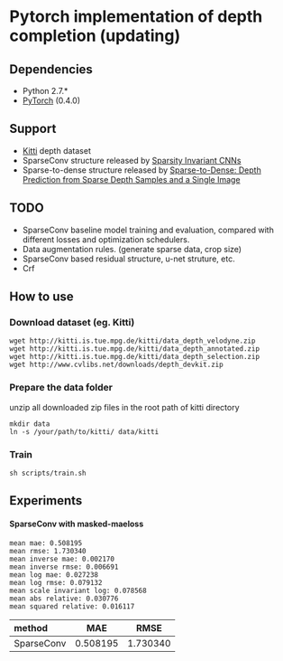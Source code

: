 # Pytorch implementation of depth completion (updating)

## Dependencies
- Python 2.7.*
- [PyTorch](http://pytorch.org/) (0.4.0)

## Support
- [Kitti](http://www.cvlibs.net/datasets/kitti/index.php) depth dataset
- SparseConv structure released by [Sparsity Invariant CNNs](http://arxiv.org/abs/1708.06500)
- Sparse-to-dense structure released by [Sparse-to-Dense: Depth Prediction from Sparse Depth Samples and a Single Image](https://arxiv.org/pdf/1709.07492.pdf)

## TODO
- SparseConv baseline model training and evaluation, compared with different losses and optimization schedulers.
- Data augmentation rules. (generate sparse data, crop size)
- SparseConv based residual structure, u-net struture, etc.
- Crf

## How to use

### Download dataset (eg. Kitti)
```
wget http://kitti.is.tue.mpg.de/kitti/data_depth_velodyne.zip
wget http://kitti.is.tue.mpg.de/kitti/data_depth_annotated.zip
wget http://kitti.is.tue.mpg.de/kitti/data_depth_selection.zip
wget http://www.cvlibs.net/downloads/depth_devkit.zip
```
### Prepare the data folder
unzip all downloaded zip files in the root path of kitti directory
```
mkdir data
ln -s /your/path/to/kitti/ data/kitti
```
### Train
```
sh scripts/train.sh
```

## Experiments
#### SparseConv with masked-maeloss
```
mean mae: 0.508195 
mean rmse: 1.730340 
mean inverse mae: 0.002170 
mean inverse rmse: 0.006691 
mean log mae: 0.027238 
mean log rmse: 0.079132 
mean scale invariant log: 0.078568 
mean abs relative: 0.030776 
mean squared relative: 0.016117 
```
|    method    |  MAE  |  RMSE  |
| :----------- | :---: | :----: |
| SparseConv   | 0.508195  | 1.730340   |